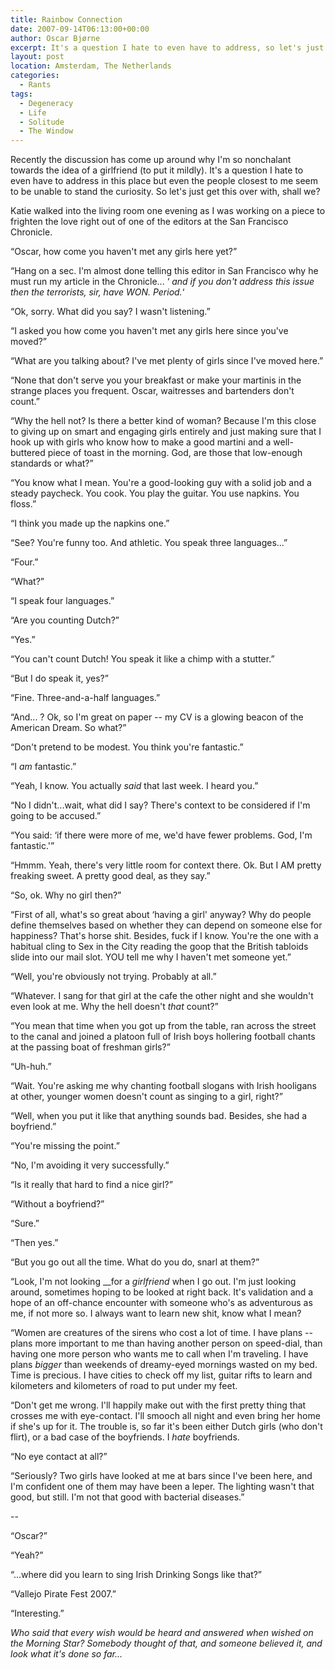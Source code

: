 ```yaml
---
title: Rainbow Connection
date: 2007-09-14T06:13:00+00:00
author: Oscar Bjørne
excerpt: It's a question I hate to even have to address, so let's just get this over with, shall we?
layout: post
location: Amsterdam, The Netherlands
categories:
  - Rants
tags:
  - Degeneracy
  - Life
  - Solitude
  - The Window
---
```

Recently the discussion has come up around why I'm so nonchalant towards the idea of a girlfriend (to put it mildly). It's a question I hate to even have to address in this place but even the people closest to me seem to be unable to stand the curiosity. So let's just get this over with, shall we?

Katie walked into the living room one evening as I was working on a piece to frighten the love right out of one of the editors at the San Francisco Chronicle.

“Oscar, how come you haven't met any girls here yet?”

“Hang on a sec. I'm almost done telling this editor in San Francisco why he must run my article in the Chronicle... ‘ _and if you don't address this issue then the terrorists, sir, have WON. Period._‘

“Ok, sorry. What did you say? I wasn't listening.”

“I asked you how come you haven't met any girls here since you've moved?”

“What are you talking about? I've met plenty of girls since I've moved here.”

“None that don't serve you your breakfast or make your martinis in the strange places you frequent. Oscar, waitresses and bartenders don't count.”

“Why the hell not? Is there a better kind of woman? Because I'm this close to giving up on smart and engaging girls entirely and just making sure that I hook up with girls who know how to make a good martini and a well-buttered piece of toast in the morning. God, are those that low-enough standards or what?”

“You know what I mean. You're a good-looking guy with a solid job and a steady paycheck. You cook. You play the guitar. You use napkins. You floss.”

“I think you made up the napkins one.”

“See? You're funny too. And athletic. You speak three languages...”

“Four.”

“What?”

“I speak four languages.”

“Are you counting Dutch?”

“Yes.”

“You can't count Dutch! You speak it like a chimp with a stutter.”

“But I do speak it, yes?”

“Fine. Three-and-a-half languages.”

“And... ? Ok, so I'm great on paper -- my CV is a glowing beacon of the American Dream. So what?”

“Don't pretend to be modest. You think you're fantastic.”

“I _am_ fantastic.”

“Yeah, I know. You actually _said_ that last week. I heard you.”

“No I didn't...wait, what did I say? There's context to be considered if I'm going to be accused.”

“You said: ‘if there were more of me, we'd have fewer problems. God, I'm fantastic.'”

“Hmmm. Yeah, there's very little room for context there. Ok. But I AM pretty freaking sweet. A pretty good deal, as they say.”

“So, ok. Why no girl then?”

“First of all, what's so great about ‘having a girl' anyway? Why do people define themselves based on whether they can depend on someone else for happiness? That's horse shit. Besides, fuck if I know. You're the one with a habitual cling to Sex in the City reading the goop that the British tabloids slide into our mail slot. YOU tell me why I haven't met someone yet.”

“Well, you're obviously not trying. Probably at all.”

“Whatever. I sang for that girl at the cafe the other night and she wouldn't even look at me. Why the hell doesn't _that_ count?”

“You mean that time when you got up from the table, ran across the street to the canal and joined a platoon full of Irish boys hollering football chants at the passing boat of freshman girls?”

“Uh-huh.”

“Wait. You're asking me why chanting football slogans with Irish hooligans at other, younger women doesn't count as singing to a girl, right?”

“Well, when you put it like that anything sounds bad. Besides, she had a boyfriend.”

“You're missing the point.”

“No, I'm avoiding it very successfully.”

“Is it really that hard to find a nice girl?”

“Without a boyfriend?”

“Sure.”

“Then yes.”

“But you go out all the time. What do you do, snarl at them?”

“Look, I'm not looking __for a _girlfriend_ when I go out. I'm just looking around, sometimes hoping to be looked at right back. It's validation and a hope of an off-chance encounter with someone who's as adventurous as me, if not more so. I always want to learn new shit, know what I mean?

“Women are creatures of the sirens who cost a lot of time. I have plans -- plans more important to me than having another person on speed-dial, than having one more person who wants me to call when I'm traveling. I have plans _bigger_ than weekends of dreamy-eyed mornings wasted on my bed. Time is precious. I have cities to check off my list, guitar rifts to learn and kilometers and kilometers of road to put under my feet.

“Don't get me wrong. I'll happily make out with the first pretty thing that crosses me with eye-contact. I'll smooch all night and even bring her home if she's up for it. The trouble is, so far it's been either Dutch girls (who don't flirt), or a bad case of the boyfriends. I _hate_ boyfriends.

“No eye contact at all?”

“Seriously? Two girls have looked at me at bars since I've been here, and I'm confident one of them may have been a leper. The lighting wasn't that good, but still. I'm not that good with bacterial diseases.”

--

“Oscar?”

“Yeah?”

“...where did you learn to sing Irish Drinking Songs like that?”

“Vallejo Pirate Fest 2007.”

“Interesting.”

_Who said that every wish would be heard and answered when wished on the Morning Star? Somebody thought of that, and someone believed it, and look what it's done so far..._